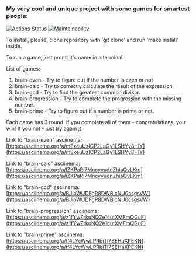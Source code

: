 ### My very cool and unique project with some games for smartest people:

[![Actions Status](https://github.com/YuraOneAndOnly/qa-auto-engineer-javascript-project-44/actions/workflows/hexlet-check.yml/badge.svg)](https://github.com/YuraOneAndOnly/qa-auto-engineer-javascript-project-44/actions)
[![Maintainability](https://api.codeclimate.com/v1/badges/7ab1e03c4f515f36e839/maintainability)](https://codeclimate.com/github/YuraOneAndOnly/qa-auto-engineer-javascript-project-44/maintainability)

To install, please, clone repository with 'git clone' and run 'make install' inside.

To run a game, just promt it's name in a terminal. 

List of games:
  1. brain-even - Try to figure out if the number is even or not
  2. brain-calc - Try to correctly calculate the result of the expression.
  3. brain-gcd - Try to find the greatest common divisor.
  4. brain-progression - Try to complete the progression with the missing number.
  5. brain-prime - Try to figure out if a number is prime or not.

Each game has 3 round. If ypu complete all of them - congratulations, you win! If you not - just try again ;)

Link to "brain-even" asciinema: [https://asciinema.org/a/mExeuUzlCP2LaGy1LSHYy8HIY](https://asciinema.org/a/mExeuUzlCP2LaGy1LSHYy8HIY)

Link to "brain-calc" asciinema: [https://asciinema.org/a/lZKPaRi7MncyvudnZhiaQvLKm](https://asciinema.org/a/lZKPaRi7MncyvudnZhiaQvLKm)

Link to "brain-gcd" asciinema: [https://asciinema.org/a/BJloWUDFgR8DWBlcNU0csgsVW](https://asciinema.org/a/BJloWUDFgR8DWBlcNU0csgsVW)

Link to "brain-progression" asciinema: [https://asciinema.org/a/z1fYwZrkuNQ2e1cutXMFmQGuF](https://asciinema.org/a/z1fYwZrkuNQ2e1cutXMFmQGuF)

Link to "brain-prime" asciinema: [https://asciinema.org/a/tf4LYcWwLPRbiTl7SEHaXPEKN](https://asciinema.org/a/tf4LYcWwLPRbiTl7SEHaXPEKN)
